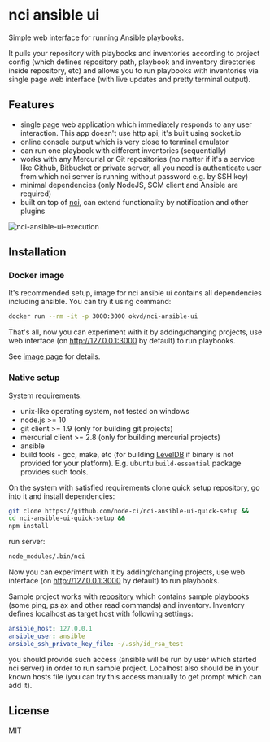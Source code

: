 # nci ansible ui

Simple web interface for running Ansible playbooks.

It pulls your repository with playbooks and inventories according to project
config (which defines repository path, playbook and inventory directories inside
repository, etc) and allows you to run playbooks with inventories via single
page web interface (with live updates and pretty terminal output).


## Features

* single page web application which immediately responds to any
user interaction. This app doesn't use http api, it's built using socket.io
* online console output which is very close to terminal emulator
* can run one playbook with different inventories (sequentially)
* works with any Mercurial or Git repositories (no matter if it's a service like
Github, Bitbucket or private server, all you need is authenticate user from
which nci server is running without password e.g. by SSH key)
* minimal dependencies (only NodeJS, SCM client and Ansible are required)
* built on top of [nci](https://github.com/node-ci/nci), can extend
functionality by notification and other plugins

![nci-ansible-ui-execution](https://cloud.githubusercontent.com/assets/465522/21159795/e281871a-c19b-11e6-9dea-aac57440dffe.png)


## Installation


### Docker image

It's recommended setup, image for nci ansible ui contains all dependencies
including ansible. You can try it using command:

```sh
docker run --rm -it -p 3000:3000 okvd/nci-ansible-ui
```

That's all, now you can experiment with it by adding/changing projects,
use web interface (on http://127.0.0.1:3000 by default) to run playbooks.

See [image page](https://hub.docker.com/r/okvd/nci-ansible-ui) for details.


### Native setup

System requirements:

* unix-like operating system, not tested on windows
* node.js >= 10
* git client >= 1.9 (only for building git projects)
* mercurial client >= 2.8 (only for building mercurial projects)
* ansible
* build tools - gcc, make, etc
(for building [LevelDB](https://github.com/level/leveldown) if binary is not
provided for your platform). E.g. ubuntu `build-essential` package provides
such tools.

On the system with satisfied requirements clone quick setup repository,
go into it and install dependencies:

```sh
git clone https://github.com/node-ci/nci-ansible-ui-quick-setup &&
cd nci-ansible-ui-quick-setup &&
npm install
```

run server:


```sh
node_modules/.bin/nci
```

Now you can experiment with it by adding/changing projects,
use web interface (on http://127.0.0.1:3000 by default) to run playbooks.

Sample project works with
[repository](https://github.com/node-ci/nci-ansible-ui-sample-playbook)
which contains sample playbooks (some ping, ps ax and other read commands) and
inventory. Inventory defines localhost as target host with following
settings:

```yaml
ansible_host: 127.0.0.1
ansible_user: ansible
ansible_ssh_private_key_file: ~/.ssh/id_rsa_test
```

you should provide such access (ansible will be run by user which started nci
server) in order to run sample project. Localhost
also should be in your known hosts file (you can try this access manually
to get prompt which can add it).


## License

MIT
